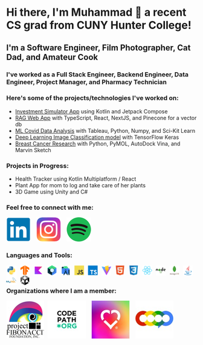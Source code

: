 
# Hi there, I'm Muhammad 👋 a recent CS grad from CUNY Hunter College!

## I'm a Software Engineer, Film Photographer, Cat Dad, and Amateur Cook
### I've worked as a Full Stack Engineer, Backend Engineer, Data Engineer, Project Manager, and Pharmacy Technician

### Here's some of the projects/technologies I've worked on:
  * [Investment Simulator App](https://github.com/tanveerm176/FICS-Compose) using Kotlin and Jetpack Compose
  * [RAG Web App](https://github.com/Tangeyo/SyntaxSorcerer) with TypeScript, React, NextJS, and Pinecone for a vector db
  * [ML Covid Data Analysis](https://github.com/tanveerm176/Covid-Subway-Analysis) with Tableau, Python, Numpy, and Sci-Kit Learn
  * [Deep Learning Image Classification model](https://github.com/tanveerm176/CNN_ImageClassification) with TensorFlow Keras
  * [Breast Cancer Research](https://github.com/tanveerm176/CancerResearch) with Python, PyMOL, AutoDock Vina, and Marvin Sketch

### Projects in Progress:
  * Health Tracker using Kotlin Multiplatform / React
  * Plant App for mom to log and take care of her plants 
  * 3D Game using Unity and C#

### Feel free to connect with me:
[![linkedin](./Icons/linkedin-original.svg)](https://www.linkedin.com/in/tanveerm176/)
&nbsp;&nbsp;
[![instagram](./Icons/instagram.svg)](https://www.instagram.com/mo.veer2319/)
&nbsp;&nbsp;
[![spotify](./Icons/spotify.svg)](https://open.spotify.com/user/31wzxhnttzh3jagylxsvaxdheyhi)

### Languages and Tools:
<img align="left" alt="Python" width="26px" src="./Icons/python-original.svg" style="padding-right:10px;" />
<img align="left" alt="TensorFlow" width="26px" src="./Icons/tensorflow-original.svg" style="padding-right:10px;" />
<img align="left" alt="Kotlin" width="26px" src="./Icons/kotlin-original.svg" style="padding-right:10px;" />
<img align="left" alt="Jetpack Compose" width="26px" src="./Icons/jetpackcompose-original.svg" style="padding-right:10px;" />
<img align="left" alt="Android-Studio" width="26px" src="./Icons/androidstudio-original.svg" style="padding-right:10px;" />
<img align="left" alt="JavaScript" width="26px" src="./Icons/javascript-original.svg" style="padding-right:10px;" />
<img align="left" alt="TypeScript" width="26px" src="./Icons/typescript-original.svg" style="padding-right:10px;" />
<img align="left" alt="ViteJS" width="26px" src="./Icons/vitejs-original.svg" style="padding-right:10px;" />
<img align="left" alt="HTML5" width="26px" src="./Icons/html5-original.svg" style="padding-right:10px;" />
<img align="left" alt="CSS3" width="26px" src="./Icons/css3-original.svg" style="padding-right:10px;" />
<img align="left" alt="React" width="26px" src="./Icons/react-original.svg" style="padding-right:10px;" />
<img align="left" alt="Node.js" width="26px" src="./Icons/nodejs-original-wordmark.svg" style="padding-right:10px;" />
<img align="left" alt="MongoDB" width="26px" src="./Icons/mongodb-original-wordmark.svg" style="padding-right:10px;" />
<img align="left" alt="Java" width="26px" src="./Icons/java-original.svg" style="padding-right:10px;" />
<img align="left" alt="MySQL" width="26px" src="./Icons/mysql-original-wordmark.svg" style="padding-right:10px;" />
<img align="left" alt="Unity" width="26px" src="./Icons/unity-original.svg" style="padding-right:10px;" />

<br />
<br />

### Organizations where I am a member:
[![CodePath](./Icons/codepath_org_logo.jpg)](https://www.linkedin.com/school/codepath-org/)
&nbsp;&nbsp;
[![CodeDay](./Icons/codeday_org_logo.jpg)](https://www.linkedin.com/company/codeday-org/)
&nbsp;&nbsp;
[![COOP](./Icons/1630568244683.jpg)](https://www.linkedin.com/school/coopfellows/)
&nbsp;
<img align="left" alt="Python" width="100px" src="./Icons/project_fibonacci_logo.jpg" style="padding-right:10px;" />


